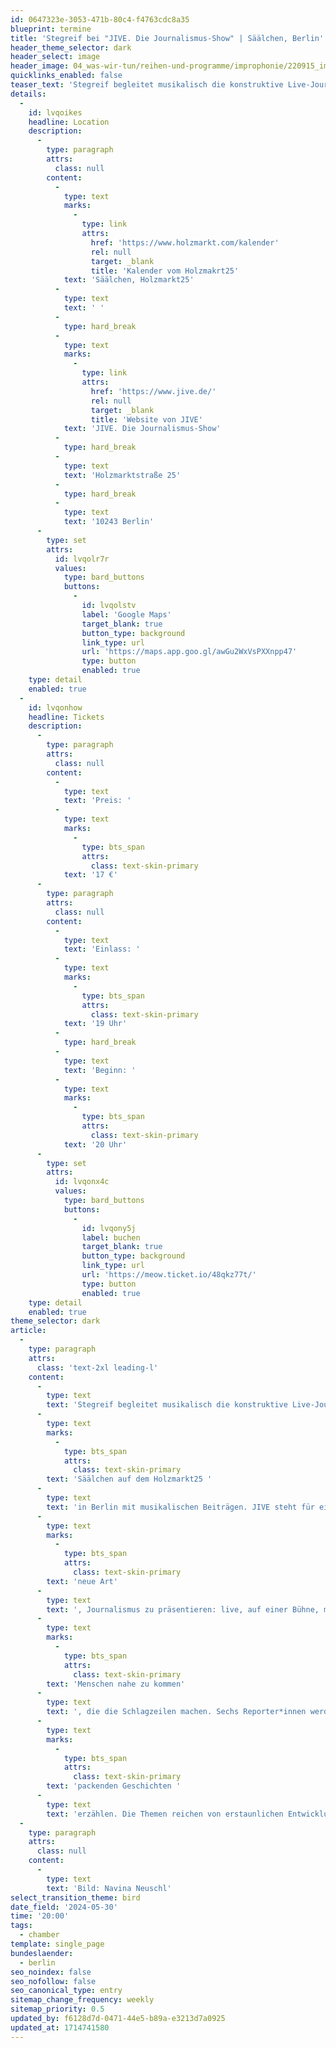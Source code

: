 ```yaml
---
id: 0647323e-3053-471b-80c4-f4763cdc8a35
blueprint: termine
title: 'Stegreif bei "JIVE. Die Journalismus-Show" | Säälchen, Berlin'
header_theme_selector: dark
header_select: image
header_image: 04_was-wir-tun/reihen-und-programme/improphonie/220915_improfest_(c)-navina-neuschl-4161.jpg
quicklinks_enabled: false
teaser_text: 'Stegreif begleitet musikalisch die konstruktive Live-Journalismus-Show "JIVE" im Säälchen auf dem Holzmarkt 25 in Berlin mit musikalischen Beiträgen.'
details:
  -
    id: lvqoikes
    headline: Location
    description:
      -
        type: paragraph
        attrs:
          class: null
        content:
          -
            type: text
            marks:
              -
                type: link
                attrs:
                  href: 'https://www.holzmarkt.com/kalender'
                  rel: null
                  target: _blank
                  title: 'Kalender vom Holzmakrt25'
            text: 'Säälchen, Holzmarkt25'
          -
            type: text
            text: ' '
          -
            type: hard_break
          -
            type: text
            marks:
              -
                type: link
                attrs:
                  href: 'https://www.jive.de/'
                  rel: null
                  target: _blank
                  title: 'Website von JIVE'
            text: 'JIVE. Die Journalismus-Show'
          -
            type: hard_break
          -
            type: text
            text: 'Holzmarktstraße 25'
          -
            type: hard_break
          -
            type: text
            text: '10243 Berlin'
      -
        type: set
        attrs:
          id: lvqolr7r
          values:
            type: bard_buttons
            buttons:
              -
                id: lvqolstv
                label: 'Google Maps'
                target_blank: true
                button_type: background
                link_type: url
                url: 'https://maps.app.goo.gl/awGu2WxVsPXXnpp47'
                type: button
                enabled: true
    type: detail
    enabled: true
  -
    id: lvqonhow
    headline: Tickets
    description:
      -
        type: paragraph
        attrs:
          class: null
        content:
          -
            type: text
            text: 'Preis: '
          -
            type: text
            marks:
              -
                type: bts_span
                attrs:
                  class: text-skin-primary
            text: '17 €'
      -
        type: paragraph
        attrs:
          class: null
        content:
          -
            type: text
            text: 'Einlass: '
          -
            type: text
            marks:
              -
                type: bts_span
                attrs:
                  class: text-skin-primary
            text: '19 Uhr'
          -
            type: hard_break
          -
            type: text
            text: 'Beginn: '
          -
            type: text
            marks:
              -
                type: bts_span
                attrs:
                  class: text-skin-primary
            text: '20 Uhr'
      -
        type: set
        attrs:
          id: lvqonx4c
          values:
            type: bard_buttons
            buttons:
              -
                id: lvqony5j
                label: buchen
                target_blank: true
                button_type: background
                link_type: url
                url: 'https://meow.ticket.io/48qkz77t/'
                type: button
                enabled: true
    type: detail
    enabled: true
theme_selector: dark
article:
  -
    type: paragraph
    attrs:
      class: 'text-2xl leading-l'
    content:
      -
        type: text
        text: 'Stegreif begleitet musikalisch die konstruktive Live-Journalismus-Show "JIVE" im '
      -
        type: text
        marks:
          -
            type: bts_span
            attrs:
              class: text-skin-primary
        text: 'Säälchen auf dem Holzmarkt25 '
      -
        type: text
        text: 'in Berlin mit musikalischen Beiträgen. JIVE steht für eine '
      -
        type: text
        marks:
          -
            type: bts_span
            attrs:
              class: text-skin-primary
        text: 'neue Art'
      -
        type: text
        text: ', Journalismus zu präsentieren: live, auf einer Bühne, musikalisch bereichert durch ein Orchester. Die Show bietet eine einzigartige Möglichkeit, den '
      -
        type: text
        marks:
          -
            type: bts_span
            attrs:
              class: text-skin-primary
        text: 'Menschen nahe zu kommen'
      -
        type: text
        text: ', die die Schlagzeilen machen. Sechs Reporter*innen werden dem Publikum ihre '
      -
        type: text
        marks:
          -
            type: bts_span
            attrs:
              class: text-skin-primary
        text: 'packenden Geschichten '
      -
        type: text
        text: 'erzählen. Die Themen reichen von erstaunlichen Entwicklungen in der Wissenschaft über bewegende Kultur-Recherchen bis hin zu politischem Journalismus im Superwahljahr.'
  -
    type: paragraph
    attrs:
      class: null
    content:
      -
        type: text
        text: 'Bild: Navina Neuschl'
select_transition_theme: bird
date_field: '2024-05-30'
time: '20:00'
tags:
  - chamber
template: single_page
bundeslaender:
  - berlin
seo_noindex: false
seo_nofollow: false
seo_canonical_type: entry
sitemap_change_frequency: weekly
sitemap_priority: 0.5
updated_by: f6128d7d-0471-44e5-b89a-e3213d7a0925
updated_at: 1714741580
---
```

